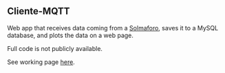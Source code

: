 ## Cliente-MQTT

Web app that receives data coming from a [Solmaforo](https://github.com/GreatSalmon/solmaforo/), saves it to a MySQL database, and plots the data on a web page.

Full code is not publicly available.

See working page [here](http://clientemqtt-icalma.rhcloud.com).

